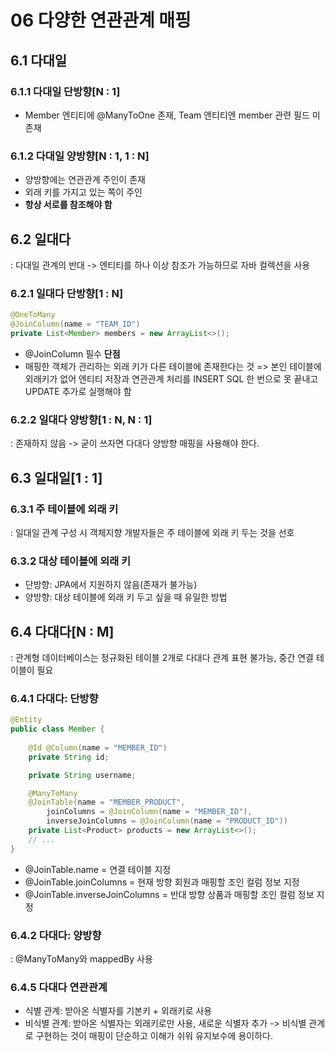 # 06 다양한 연관관계 매핑
## 6.1 다대일
### 6.1.1 다대일 단방향[N : 1]
- Member 엔티티에 @ManyToOne 존재, Team 엔티티엔 member 관련 필드 미존재

### 6.1.2 다대일 양방향[N : 1, 1 : N]
- 양방향에는 연관관계 주인이 존재
- 외래 키를 가지고 있는 쪽이 주인
- **항상 서로를 참조해야 함**

## 6.2 일대다
: 다대일 관계의 반대 -> 엔티티를 하나 이상 참조가 가능하므로 자바 컬렉션을 사용

### 6.2.1 일대다 단방향[1 : N]
```java
@OneToMany
@JoinColumn(name = "TEAM_ID")
private List<Member> members = new ArrayList<>();
```
- @JoinColumn 필수
**단점**
- 매핑한 객체가 관리하는 외래 키가 다른 테이블에 존재한다는 것
    => 본인 테이블에 외래키가 없어 엔티티 저장과 연관관계 처리를 INSERT SQL 한 번으로 못 끝내고 UPDATE 추가로 실행해야 함

### 6.2.2 일대다 양방향[1 : N, N : 1]
: 존재하지 않음 -> 굳이 쓰자면 다대다 양방향 매핑을 사용해야 한다.

## 6.3 일대일[1 : 1]
### 6.3.1 주 테이블에 외래 키
: 일대일 관계 구성 시 객체지향 개발자들은 주 테이블에 외래 키 두는 것을 선호

### 6.3.2 대상 테이블에 외래 키
- 단방향: JPA에서 지원하지 않음(존재가 불가능)
- 양방향: 대상 테이블에 외래 키 두고 싶을 때 유일한 방법

## 6.4 다대다[N : M]
: 관계형 데이터베이스는 정규화된 테이블 2개로 다대다 관계 표현 불가능, 중간 연결 테이블이 필요

### 6.4.1 다대다: 단방향
```java
@Entity
public class Member {
    
    @Id @Column(name = "MEMBER_ID")
    private String id;

    private String username;

    @ManyToMany
    @JoinTable(name = "MEMBER_PRODUCT",
        joinColumns = @JoinColumn(name = "MEMBER_ID"),
        inverseJoinColumns = @JoinColumn(name = "PRODUCT_ID"))
    private List<Product> products = new ArrayList<>();
    // ...
}
```
- @JoinTable.name = 연결 테이블 지정
- @JoinTable.joinColumns = 현재 방향 회원과 매핑할 조인 컬럼 정보 지정
- @JoinTable.inverseJoinColumns = 반대 방향 상품과 매핑할 조인 컬럼 정보 지정

### 6.4.2 다대다: 양방향
: @ManyToMany와 mappedBy 사용

### 6.4.5 다대다 연관관계
- 식별 관계: 받아온 식별자를 기본키 + 외래키로 사용
- 비식별 관계: 받아온 식별자는 외래키로만 사용, 새로운 식별자 추가
-> 비식별 관계로 구현하는 것이 매핑이 단순하고 이해가 쉬워 유지보수에 용이하다.

